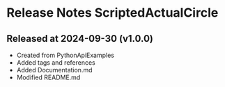 # Release Notes ScriptedActualCircle

## Released at 2024-09-30 (v1.0.0)

* Created from PythonApiExamples
* Added tags and references
* Added Documentation.md
* Modified README.md